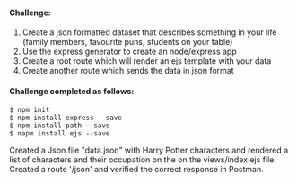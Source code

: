 #### Challenge:

1. Create a json formatted dataset that describes something in your life (family members, favourite puns, students on your table)
2. Use the express generator to create an node/express app
3. Create a root route which will render an ejs template with your data
4. Create another route which sends the data in json format

#### Challenge completed as follows:

```
$ npm init
$ npm install express --save
$ npm install path --save
$ napm install ejs --save
```

Created a Json file "data.json" with Harry Potter characters and rendered a list of characters and their occupation on the on the views/index.ejs file.
Created a route '/json' and verified the correct response in Postman.
